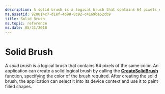 ```yaml
---
description: A solid brush is a logical brush that contains 64 pixels of the same color.
ms.assetid: 920014c7-d1ef-4b98-8c92-c4169be52cb9
title: Solid Brush
ms.topic: reference
ms.date: 05/31/2018
---
```


# Solid Brush

A *solid brush* is a logical brush that contains 64 pixels of the same color. An application can create a solid logical brush by calling the [**CreateSolidBrush**](/windows/desktop/api/Wingdi/nf-wingdi-createsolidbrush) function, specifying the color of the brush required. After creating the solid brush, the application can select it into its device context and use it to paint filled shapes.

 

 



